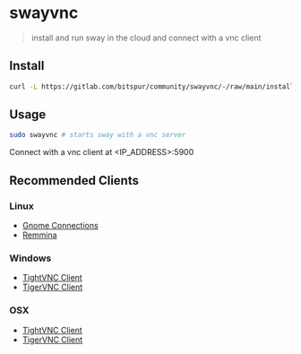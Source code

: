 # swayvnc

> install and run sway in the cloud and connect with a vnc client

## Install

```sh
curl -L https://gitlab.com/bitspur/community/swayvnc/-/raw/main/install.sh | sudo sh
```

## Usage

```sh
sudo swayvnc # starts sway with a vnc server
```

Connect with a vnc client at <IP_ADDRESS>:5900

## Recommended Clients

### Linux

- [Gnome Connections](https://apps.gnome.org/app/org.gnome.Connections)
- [Remmina](https://remmina.org)

### Windows
- [TightVNC Client](https://www.tightvnc.com)
- [TigerVNC Client](https://tigervnc.org)

### OSX
- [TightVNC Client](https://www.tightvnc.com)
- [TigerVNC Client](https://tigervnc.org)
